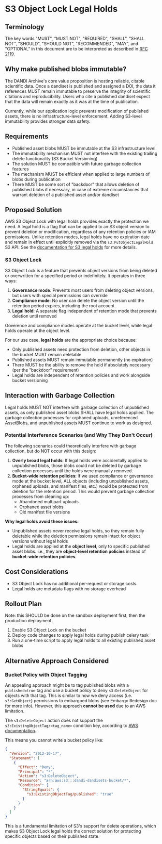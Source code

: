 # S3 Object Lock Legal Holds


## Terminology
The key words "MUST", "MUST NOT", "REQUIRED", "SHALL", "SHALL NOT", "SHOULD", "SHOULD NOT", "RECOMMENDED", "MAY", and "OPTIONAL" in this document are to be interpreted as described in [RFC 2119](https://www.ietf.org/rfc/rfc2119.txt).

## Why make published blobs immutable?

The DANDI Archive's core value proposition is hosting reliable, citable scientific data. Once a dandiset is published and assigned a DOI, the data it references MUST remain immutable to preserve the integrity of scientific citations and reproducibility. Users who cite a published dandiset expect that the data will remain exactly as it was at the time of publication.

Currently, while our application logic prevents modification of published assets, there is no infrastructure-level enforcement.  Adding S3-level immutability provides stronger data safety.

## Requirements

- Published asset blobs MUST be immutable at the S3 infrastructure level
- The immutability mechanism MUST not interfere with the existing trailing delete functionality (S3 Bucket Versioning)
- The solution MUST be compatible with future garbage collection features
- The mechanism MUST be efficient when applied to large numbers of blobs during publication
- There MUST be some sort of "backdoor" that allows deletion of published blobs if necessary, in case of extreme circumstances that warrant deletion of a published asset and/or dandiset

## Proposed Solution

AWS S3 Object Lock with legal holds provides exactly the protection we need. A legal hold is a flag that can be applied to an S3 object version to prevent deletion or modification, regardless of any retention policies or IAM permissions. Unlike retention modes, legal holds have no expiration date and remain in effect until explicitly removed via the `s3:PutObjectLegalHold` S3 API. See the [documentation for S3 legal holds](https://docs.aws.amazon.com/AmazonS3/latest/userguide/object-lock.html#object-lock-legal-holds) for more details.

### S3 Object Lock

S3 Object Lock is a feature that prevents object versions from being deleted or overwritten for a specified period or indefinitely. It operates in three ways:

1. **Governance mode**: Prevents most users from deleting object versions, but users with special permissions can override
2. **Compliance mode**: No user can delete the object version until the retention period expires, including the root account
3. **Legal hold**: A separate flag independent of retention mode that prevents deletion until removed

Goverence and compliance modes operate at the bucket level, while legal holds operate at the object level.

For our use case, **legal holds** are the appropriate choice because:
- Only published assets need protection from deletion, other objects in the bucket MUST remain deletable
- Published assets MUST remain immutable permanently (no expiration)
- There MUST be the ability to remove the hold if absolutely necessary (per the "backdoor" requirement)
- Legal holds are independent of retention policies and work alongside bucket versioning

## Interaction with Garbage Collection

Legal holds MUST NOT interfere with garbage collection of unpublished assets, as only published asset blobs SHALL have legal holds applied. The garbage collection processes for orphaned uploads, unreferenced AssetBlobs, and unpublished assets MUST continue to work as designed.

### Potential Interference Scenarios (and Why They Don't Occur)

The following scenarios could theoretically interfere with garbage collection, but do NOT occur with this design:

1. **Overly broad legal holds**: If legal holds were accidentally applied to unpublished blobs, those blobs could not be deleted by garbage collection processes until the holds were manually removed.
1. **Bucket-wide retention policies**: If we used compliance or governance mode at the bucket level, ALL objects (including unpublished assets, orphaned uploads, and manifest files, etc.) would be protected from deletion for the retention period. This would prevent garbage collection processes from cleaning up:
   - Abandoned multipart uploads
   - Orphaned asset blobs
   - Old manifest file versions

**Why legal holds avoid these issues:**
- Unpublished assets never receive legal holds, so they remain fully deletable while the deletion permissions remain intact for object versions without legal holds
- Legal holds are applied at the **object level**, only to specific published asset blobs. i.e., they are **object-level retention policies** instead of **bucket-wide retention policies**.

## Cost Considerations

- S3 Object Lock has no additional per-request or storage costs
- Legal holds are metadata flags with no storage overhead

## Rollout Plan

Note: this SHOULD be done on the sandbox deployment first, then the production deployment.

1. Enable S3 Object Lock on the bucket
2. Deploy code changes to apply legal holds during publish celery task
3. Run a one-time script to apply legal holds to all existing published asset blobs

## Alternative Approach Considered

### Bucket Policy with Object Tagging

An appealing approach might be to tag published blobs with a `published=true` tag and use a bucket policy to deny `s3:DeleteObject` for objects with that tag. This is similar to how we deny access (i.e. `s3:GetObject`) permissions to embargoed blobs (see Embargo Redesign doc for more info). However, this approach **cannot be used** due to an AWS limitation.

The `s3:DeleteObject` action does not support the `s3:ExistingObjectTag/<tag_name>` condition key, according to [AWS documentation](https://docs.aws.amazon.com/service-authorization/latest/reference/list_amazons3.html#amazons3-actions-as-permissions).

This means you cannot write a bucket policy like:

```json
{
  "Version": "2012-10-17",
  "Statement": [
    {
      "Effect": "Deny",
      "Principal": "*",
      "Action": "s3:DeleteObject",
      "Resource": "arn:aws:s3:::dandi-dandisets-bucket/*",
      "Condition": {
        "StringEquals": {
          "s3:ExistingObjectTag/published": "true"
        }
      }
    }
  ]
}
```

This is a fundamental limitation of S3's support for delete operations, which makes S3 Object Lock legal holds the correct solution for protecting specific objects based on their published state.
